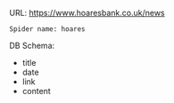 URL: https://www.hoaresbank.co.uk/news

    Spider name: hoares

DB Schema:
- title
- date
- link
- content

